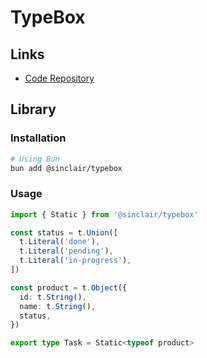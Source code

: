 # TypeBox

## Links

- [Code Repository](https://github.com/sinclairzx81/typebox)

## Library

### Installation

```sh
# Using Bun
bun add @sinclair/typebox
```

### Usage

```ts
import { Static } from '@sinclair/typebox'

const status = t.Union([
  t.Literal('done'),
  t.Literal('pending'),
  t.Literal('in-progress'),
])

const product = t.Object({
  id: t.String(),
  name: t.String(),
  status,
})

export type Task = Static<typeof product>
```
